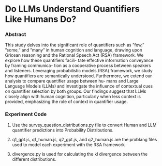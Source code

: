 # Do LLMs Understand Quantifiers Like Humans Do?


### Abstract

This study delves into the significant role of quantifiers such as
”few,” ”some,” and ”many” in human cognition and language,
drawing upon Gricean reasoning and the Rational Speech Act
(RSA) framework. We explore how these quantifiers facili-
tate effective information conveyance by framing communica-
tion as a cooperative process between speakers and listeners.
Leveraging probabilistic models (RSA) framework, we study
how quantifiers are semantically understood. Furthermore, we
extend our analysis to compare quantifier usage between hu-
mans and Large Language Models (LLMs) and investigate the
influence of contextual cues on quantifier selection by both
groups. Our findings suggest that LLMs closely align with
human cognition, particularly when less context is provided,
emphasizing the role of context in quantifier usage.


### Experiment Code


1. Use the survey_question_distributions.py file to convert Human and LLM quantifier predictions into Probability Distributions.

2. q1_gpt.js, q1_human.js, q2_gpt.js, and q2_human.js are the problang files used to model each experiment with the RSA framework

3. divergence.py is used for calculating the kl divergence between the different distributions.
